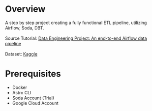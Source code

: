 Overview
========
A step by step project creating a fully functional ETL pipeline, utilizing Airflow, Soda, DBT.
<br>
<br>
Source Tutorial: [Data Engineering Project: An end-to-end Airflow data pipeline](https://www.youtube.com/watch?v=DzxtCxi4YaA)
<br>
<br>
Dataset: [Kaggle](https://www.kaggle.com/datasets/tunguz/online-retail)

Prerequisites
============
- Docker
- Astro CLI
- Soda Account (Trial)
- Google Cloud Account

